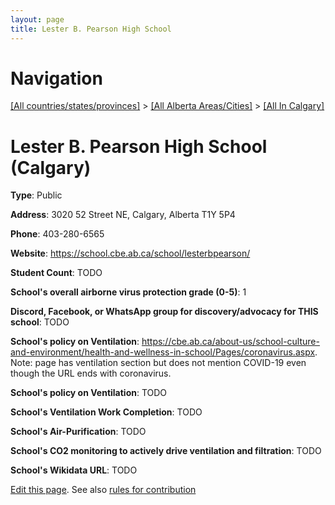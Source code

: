 ```yaml
---
layout: page
title: Lester B. Pearson High School
---
```

# Navigation

[[All countries/states/provinces]](../../..) > [[All Alberta Areas/Cities]](../..) > [[All In Calgary]](..)

# Lester B. Pearson High School (Calgary)

**Type**: Public

**Address**: 3020 52 Street NE, Calgary, Alberta T1Y 5P4

**Phone**: 403-280-6565

**Website**: <https://school.cbe.ab.ca/school/lesterbpearson/>

**Student Count**: TODO

**School's overall airborne virus protection grade (0-5)**: 1

**Discord, Facebook, or WhatsApp group for discovery/advocacy for THIS school**: TODO

**School's policy on Ventilation**: <https://cbe.ab.ca/about-us/school-culture-and-environment/health-and-wellness-in-school/Pages/coronavirus.aspx>. Note: page has ventilation section but does not mention COVID-19 even though the URL ends with coronavirus.

**School's policy on Ventilation**: TODO

**School's Ventilation Work Completion**: TODO

**School's Air-Purification**: TODO

**School's CO2 monitoring to actively drive ventilation and filtration**: TODO

**School's Wikidata URL**: TODO


[Edit this page](https://github.com/ventilate-schools/AB/edit/main/./Calgary/Lester_B._Pearson_High_School.md). See also [rules for contribution](../../../contribution-rules/)